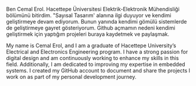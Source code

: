 Ben Cemal Erol. Hacettepe Üniversitesi Elektrik-Elektronik Mühendisliği bölümünü bitirdim. "Sayısal Tasarım' alanına ilgi duyuyor ve kendimi geliştirmeye devam ediyorum. Bunun yanında kendimi gömülü sistemlerde de geliştirmeye gayret gösteriyorum. Github açmamın nedeni kendimi geliştirmek için yaptığım projeleri buraya kaydetmek ve paylaşmak.

My name is Cemal Erol, and I am a graduate of Hacettepe University’s Electrical and Electronics Engineering program. I have a strong passion for digital design and am continuously working to enhance my skills in this field. Additionally, I am dedicated to improving my expertise in embedded systems. I created my GitHub account to document and share the projects I work on as part of my personal development journey.

